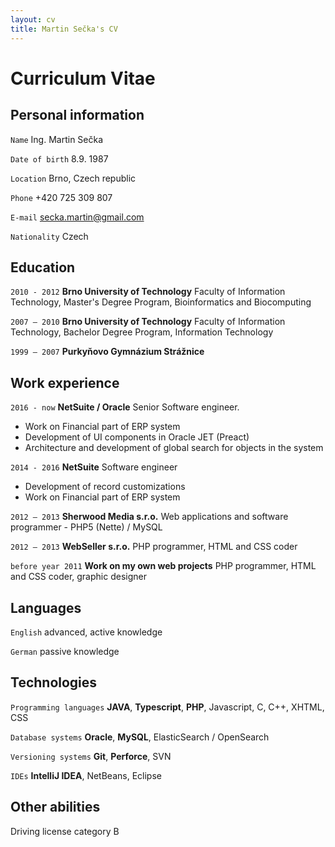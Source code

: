```yaml
---
layout: cv
title: Martin Sečka's CV
---
```

# Curriculum Vitae

## Personal information

`Name` Ing. Martin Sečka

`Date of birth` 8.9. 1987

`Location` Brno, Czech republic

`Phone` +420 725 309 807

`E-mail` secka.martin@gmail.com

`Nationality` Czech

## Education

`2010 - 2012`
__Brno University of Technology__ Faculty of Information Technology, Master's Degree Program, Bioinformatics and Biocomputing

`2007 – 2010`
__Brno University of Technology__ Faculty of Information Technology, Bachelor Degree Program, Information Technology

`1999 – 2007`
__Purkyňovo Gymnázium Strážnice__

## Work experience

`2016 - now`
__NetSuite / Oracle__ Senior Software engineer.
- Work on Financial part of ERP system
- Development of UI components in Oracle JET (Preact)
- Architecture and development of global search for objects in the system

`2014 - 2016`
__NetSuite__ Software engineer
- Development of record customizations 
- Work on Financial part of ERP system

`2012 – 2013`
__Sherwood Media s.r.o.__ Web applications and software programmer - PHP5 (Nette) / MySQL

`2012 – 2013`
__WebSeller s.r.o.__ PHP programmer, HTML and CSS coder

`before year 2011`
__Work on my own web projects__ PHP programmer, HTML and CSS coder, graphic designer

## Languages

`English` advanced, active knowledge

`German` passive knowledge

## Technologies

`Programming languages`
__JAVA__, __Typescript__, __PHP__, Javascript, C, C++, XHTML, CSS

`Database systems`
__Oracle__, __MySQL__, ElasticSearch / OpenSearch

`Versioning systems`
__Git__, __Perforce__, SVN

`IDEs`
__IntelliJ IDEA__, NetBeans, Eclipse

## Other abilities
Driving license category B

<!-- ### Footer

Last updated: June 2023 -->


